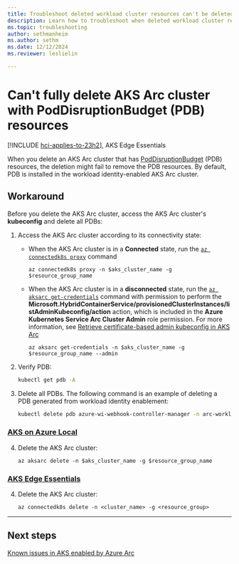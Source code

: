 ```yaml
---
title: Troubleshoot deleted workload cluster resources can't be deleted
description: Learn how to troubleshoot when deleted workload cluster resources can't be deleted.
ms.topic: troubleshooting
author: sethmanheim
ms.author: sethm
ms.date: 12/12/2024
ms.reviewer: leslielin

---
```


# Can't fully delete AKS Arc cluster with PodDisruptionBudget (PDB) resources

[!INCLUDE [hci-applies-to-23h2](includes/hci-applies-to-23h2.md)], AKS Edge Essentials

When you delete an AKS Arc cluster that has [PodDisruptionBudget](https://kubernetes.io/docs/tasks/run-application/configure-pdb/) (PDB) resources, the deletion might fail to remove the PDB resources. By default, PDB is installed in the workload identity-enabled AKS Arc cluster.

## Workaround

Before you delete the AKS Arc cluster, access the AKS Arc cluster's **kubeconfig** and delete all PDBs:

1. Access the AKS Arc cluster according to its connectivity state:

   - When the AKS Arc cluster is in a **Connected** state, run the [`az connectedk8s proxy`](/cli/azure/connectedk8s#az-connectedk8s-proxy) command

     ```azurecli
     az connectedk8s proxy -n $aks_cluster_name -g $resource_group_name 
     ```
   
   - When the AKS Arc cluster is in a **disconnected** state, run the [`az aksarc get-credentials`](/cli/azure/aksarc#az-aksarc-get-credentials) command with permission to perform the **Microsoft.HybridContainerService/provisionedClusterInstances/listAdminKubeconfig/action** action, which is included in the **Azure Kubernetes Service Arc Cluster Admin** role permission. For more information, see [Retrieve certificate-based admin kubeconfig in AKS Arc](retrieve-admin-kubeconfig.md#retrieve-the-certificate-based-admin-kubeconfig-using-az-cli)

     ```azurecli
     az aksarc get-credentials -n $aks_cluster_name -g $resource_group_name --admin
     ```

1. Verify PDB:

   ```bash
   kubectl get pdb -A 
   ```

1. Delete all PDBs. The following command is an example of deleting a PDB generated from workload identity enablement:

   ```bash
   kubectl delete pdb azure-wi-webhook-controller-manager -n arc-workload-identity 
   ```

### [AKS on Azure Local](#tab/aks-on-azure-local)

4. Delete the AKS Arc cluster:

   ```azurecli
   az aksarc delete -n $aks_cluster_name -g $resource_group_name
   ```

### [AKS Edge Essentials](#tab/aks-edge-essentials)

4. Delete the AKS Arc cluster:

   ```azurecli
   az connectedk8s delete -n <cluster_name> -g <resource_group>
   ```

---

## Next steps

[Known issues in AKS enabled by Azure Arc](aks-known-issues.md)
